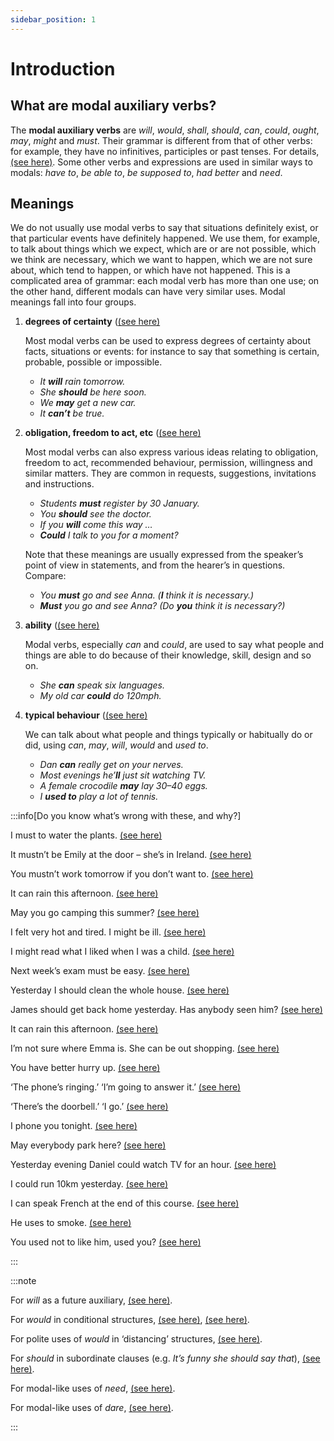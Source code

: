```yaml
---
sidebar_position: 1
---
```


# Introduction

## What are modal auxiliary verbs?

The **modal auxiliary verbs** are *will*, *would*, *shall*, *should*, *can*, *could*, *ought*, *may*, *might* and *must*. Their grammar is different from that of other verbs: for example, they have no infinitives, participles or past tenses. For details, [(see here)](./modals-grammar-pronunciation-and-contractions#grammar). Some other verbs and expressions are used in similar ways to modals: *have to*, *be able to*, *be supposed to*, *had better* and *need*.

## Meanings

We do not usually use modal verbs to say that situations definitely exist, or that particular events have definitely happened. We use them, for example, to talk about things which we expect, which are or are not possible, which we think are necessary, which we want to happen, which we are not sure about, which tend to happen, or which have not happened. This is a complicated area of grammar: each modal verb has more than one use; on the other hand, different modals can have very similar uses. Modal meanings fall into four groups.

1. **degrees of certainty** ([(see here)](./deduction-deciding-that-something-is-certain-must-can-t-etc)

    Most modal verbs can be used to express degrees of certainty about facts, situations or events: for instance to say that something is certain, probable, possible or impossible.

    - *It **will** rain tomorrow.*
    - *She **should** be here soon.*
    - *We **may** get a new car.*
    - *It **can’t** be true.*

2. **obligation, freedom to act, etc** ([(see here)](./strong-obligation-must-will)

    Most modal verbs can also express various ideas relating to obligation, freedom to act, recommended behaviour, permission, willingness and similar matters. They are common in requests, suggestions, invitations and instructions.

    - *Students **must** register by 30 January.*
    - *You **should** see the doctor.*
    - *If you **will** come this way …*
    - ***Could** I talk to you for a moment?*

    Note that these meanings are usually expressed from the speaker’s point of view in statements, and from the hearer’s in questions. Compare:

    - *You **must** go and see Anna. (**I** think it is necessary.)*
    - ***Must** you go and see Anna? (Do **you** think it is necessary?)*

3. **ability** ([(see here)](./ability-can-and-could)

    Modal verbs, especially *can* and *could*, are used to say what people and things are able to do because of their knowledge, skill, design and so on.

    - *She **can** speak six languages.*
    - *My old car **could** do 120mph.*

4. **typical behaviour** ([(see here)](./typical-behaviour-can-could-may-might-will-would)

    We can talk about what people and things typically or habitually do or did, using *can*, *may*, *will*, *would* and *used to*.

    - *Dan **can** really get on your nerves.*
    - *Most evenings he’**ll** just sit watching TV.*
    - *A female crocodile **may** lay 30–40 eggs.*
    - *I **used to** play a lot of tennis.*

:::info[Do you know what’s wrong with these, and why?]

I must to water the plants. [(see here)](./modals-grammar-pronunciation-and-contractions#grammar)

It mustn’t be Emily at the door – she’s in Ireland. [(see here)](./deduction-deciding-that-something-is-certain-must-can-t-etc#negatives-it-cant-be-emily)

You mustn’t work tomorrow if you don’t want to. [(see here)](./strong-obligation-must-will#mustnt-and-neednt--dont-have-to)

It can rain this afternoon. [(see here)](./chances-may-might-and-could#you-may-be-right-we-may-go-climbing)

May you go camping this summer? [(see here)](./chances-may-might-and-could#questions-may-not-used)

I felt very hot and tired. I might be ill. [(see here)](./chances-may-might-and-could#past-mightcould--infinitive-not-used)

I might read what I liked when I was a child. [(see here)](./permission-can-could-may-might-be-allowed-to#past-permission-could-is-not-always-possible)

Next week’s exam must be easy. [(see here)](./deduction-deciding-that-something-is-certain-must-can-t-etc#must-not-used-for-predictions)

Yesterday I should clean the whole house. [(see here)](./weaker-obligation-should-and-ought-to#past-use-should-have-)

James should get back home yesterday. Has anybody seen him? [(see here)](./deduction-deciding-that-something-is-probable-should-ought-to-etc#past-should-have--ought-to-have-)

It can rain this afternoon. [(see here)](./chances-may-might-and-could#you-may-be-right-we-may-go-climbing)

I’m not sure where Emma is. She can be out shopping. [(see here)](./chances-may-might-and-could#you-may-be-right-we-may-go-climbing)

You have better hurry up. [(see here)](./weaker-obligation-had-better#forms)

‘The phone’s ringing.’  ‘I’m going to answer it.’  [(see here)](./willingness-will-can#announcing-decisions-ill-answer-it)

‘There’s the doorbell.’  ‘I go.’  [(see here)](./willingness-will-can#announcing-decisions-ill-answer-it)

I phone you tonight. [(see here)](./willingness-will-can#promises-and-threats-ill-phone-you-tonight)

May everybody park here? [(see here)](./permission-can-could-may-might-be-allowed-to#talking-about-permission-can-everybody-)

Yesterday evening Daniel could watch TV for an hour. [(see here)](./permission-can-could-may-might-be-allowed-to#past-permission-could-is-not-always-possible)

I could run 10km yesterday. [(see here)](./ability-can-and-could#past-could-is-not-always-possible)

I can speak French at the end of this course. [(see here)](./ability-advanced-points#future-can-or-will-be-able)

He uses to smoke. [(see here)](./typical-behaviour-used-to-infinitive#only-past)

You used not to like him, used you? [(see here)](./typical-behaviour-used-to-infinitive#questions-and-negatives)

:::

:::note

For *will* as a future auxiliary, [(see here)](./../talking-about-the-future/will).

For *would* in conditional structures, [(see here)](./../if/special-structures-with-past-tenses-and-would), [(see here)](./../if/unreal-past-situations).

For polite uses of *would* in ‘distancing’ structures, [(see here)](./../speech-and-spoken-exchanges/politeness-distancing-verb-forms).

For *should* in subordinate clauses (e.g. *It’s funny she should say that*), [(see here)](./../conjunctions-sentences-and-clauses/subjunctive-that-she-go-that-they-be-if-i-were-etc#other-structures).

For modal-like uses of *need*, [(see here)](./../../vocabulary/word-problems-from-a-to-z/need).

For modal-like uses of *dare*, [(see here)](./../../vocabulary/word-problems-from-a-to-z/dare).

:::
